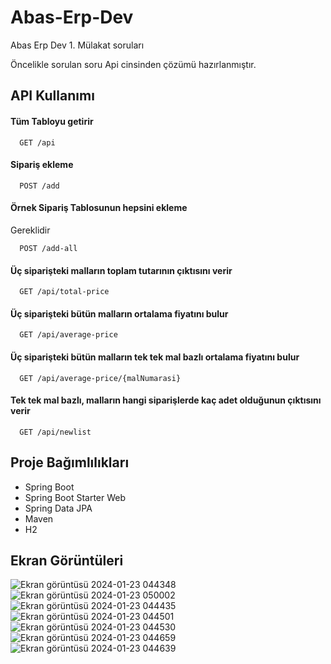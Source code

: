 # Abas-Erp-Dev

Abas Erp Dev 1. Mülakat soruları

Öncelikle sorulan soru Api cinsinden çözümü hazırlanmıştır.

## API Kullanımı

#### Tüm Tabloyu getirir

```http
  GET /api
```
#### Sipariş ekleme

```http
  POST /add
```
#### Örnek Sipariş Tablosunun hepsini ekleme
Gereklidir

```http
  POST /add-all
```
#### Üç siparişteki malların toplam tutarının çıktısını verir

```http
  GET /api/total-price
```
#### Üç siparişteki bütün malların ortalama fiyatını bulur

```http
  GET /api/average-price
```
#### Üç siparişteki bütün malların tek tek mal bazlı ortalama fiyatını bulur

```http
  GET /api/average-price/{malNumarasi}
```
#### Tek tek mal bazlı, malların hangi siparişlerde kaç adet olduğunun çıktısını verir

```http
  GET /api/newlist
```
## Proje Bağımlılıkları
- Spring Boot
- Spring Boot Starter Web
- Spring Data JPA
- Maven
- H2

## Ekran Görüntüleri
![Ekran görüntüsü 2024-01-23 044348](https://github.com/Theoguz/Abas-Erp-Dev/assets/73759725/735090f4-36c3-4b7e-8147-5a9c362daa27)
![Ekran görüntüsü 2024-01-23 050002](https://github.com/Theoguz/Abas-Erp-Dev/assets/73759725/bca279fc-b192-4180-980b-0ae55596b04b)
![Ekran görüntüsü 2024-01-23 044435](https://github.com/Theoguz/Abas-Erp-Dev/assets/73759725/800bc6e3-7f3f-450b-9a0c-2331846e0639)
![Ekran görüntüsü 2024-01-23 044501](https://github.com/Theoguz/Abas-Erp-Dev/assets/73759725/11b755ca-d3ef-48df-bfc5-30124e4041d9)  
![Ekran görüntüsü 2024-01-23 044530](https://github.com/Theoguz/Abas-Erp-Dev/assets/73759725/48a624dd-6c37-4e06-b8af-a9855a4d02bd)
![Ekran görüntüsü 2024-01-23 044659](https://github.com/Theoguz/Abas-Erp-Dev/assets/73759725/11f4ccab-e37f-4030-978a-ff006db05ace)
![Ekran görüntüsü 2024-01-23 044639](https://github.com/Theoguz/Abas-Erp-Dev/assets/73759725/8463bbae-fc8a-4523-a0ee-5af240c8d096)





  


